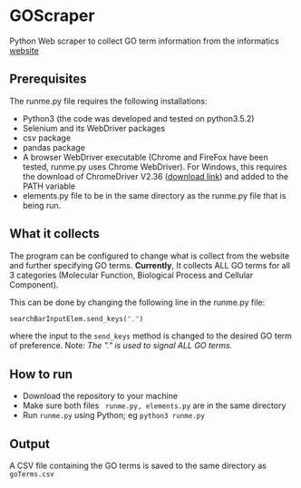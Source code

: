 # GOScraper
Python Web scraper to collect GO term information from the informatics [website]("http://www.informatics.jax.org/vocab/gene_ontology/")

## Prerequisites 
The runme.py file requires the following installations:
 - Python3 (the code was developed and tested on python3.5.2)
 - Selenium and its WebDriver packages
 - csv package
 - pandas package
 - A browser WebDriver executable (Chrome and FireFox have been tested, runme.py uses Chrome WebDriver). 
   For Windows, this requires the download of ChromeDriver V2.36 ([download link](http://chromedriver.storage.googleapis.com/index.html?path=2.36/)) and added to the PATH variable
 - elements.py file to be in the same directory as the runme.py file that is being run. 

 ## What it collects
 The program can be configured to change what is collect from the website and further specifying GO terms. <b>Currently</b>, It collects ALL GO terms for all 3 categories (Molecular Function, Biological Process and Cellular Component).

 This can be done by changing the following line in the runme.py file:
 ```python
 searchBarInputElem.send_keys(".")
 ```
 where the input to the ```send_keys``` method is changed to the desired GO term of preference. Note: <i>The "." is used to signal ALL GO terms.</i>

 ## How to run
 - Download the repository to your machine
 - Make sure both files ``` runme.py, elements.py``` are in the same directory
 - Run ```runme.py``` using Python; eg ```python3 runme.py```

 ## Output
 A CSV file containing the GO terms is saved to the same directory as ```goTerms.csv```